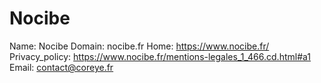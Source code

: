 
# Nocibe

Name: Nocibe
Domain: nocibe.fr
Home: https://www.nocibe.fr/
Privacy_policy: https://www.nocibe.fr/mentions-legales_1_466.cd.html#a1
Email: contact@coreye.fr
